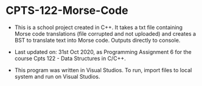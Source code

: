 # CPTS-122-Morse-Code

* This is a school project created in C++. It takes a txt file containing Morse code translations (file corrupted and not uploaded) and creates a BST to translate text into Morse code. Outputs directly to console.

* Last updated on: 31st Oct 2020, as Programming Assignment 6 for the course Cpts 122 - Data Structures in C/C++.

* This program was written in Visual Studios. To run, import files to local system and run on Visual Studios.
